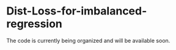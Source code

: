 # Dist-Loss-for-imbalanced-regression
The code is currently being organized and will be available soon.
